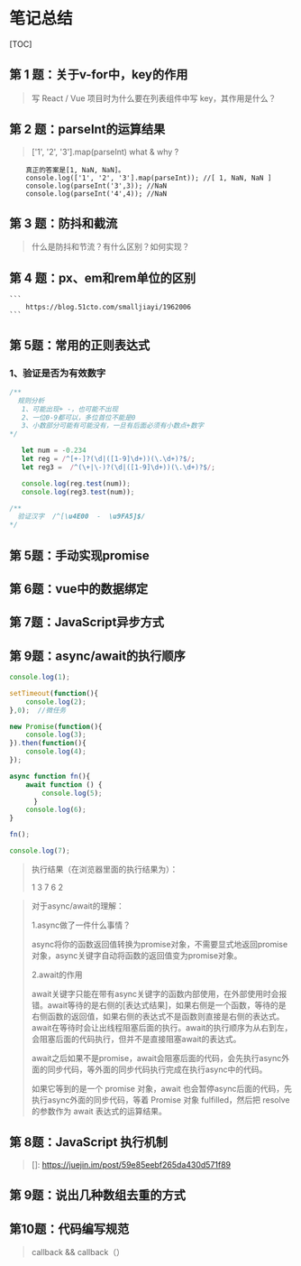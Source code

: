 # 笔记总结

[TOC]

## 第 1 题：关于v-for中，key的作用

>  写 React / Vue 项目时为什么要在列表组件中写 key，其作用是什么？

## 第 2 题：parseInt的运算结果

>  ['1', '2', '3'].map(parseInt) what & why ? 

```
    真正的答案是[1, NaN, NaN]。
    console.log(['1', '2', '3'].map(parseInt)); //[ 1, NaN, NaN ]
    console.log(parseInt('3',3)); //NaN
    console.log(parseInt('4',4)); //NaN
```

## 第 3 题：防抖和截流

> 什么是防抖和节流？有什么区别？如何实现？

## 第 4 题：px、em和rem单位的区别

    ```
        https://blog.51cto.com/smalljiayi/1962006
    ```

## 第 5题：常用的正则表达式

### 1、验证是否为有效数字


 ```javascript
/**
   规则分析
    1、可能出现+ -，也可能不出现
    2、一位0-9都可以，多位首位不能是0
    3、小数部分可能有可能没有，一旦有后面必须有小数点+数字
*/

    let num = -0.234
    let reg = /^[+-]?(\d|([1-9]\d+))(\.\d+)?$/;
    let reg3 =  /^(\+|\-)?(\d|([1-9]\d+))(\.\d+)?$/;

    console.log(reg.test(num));
    console.log(reg3.test(num));

/**
   验证汉字  /^[\u4E00  -  \u9FA5]$/
*/

 ```

## 第 5题：手动实现promise

### 



## 第 6题：vue中的数据绑定





## 第 7题：JavaScript异步方式

## 

## 第 9题：async/await的执行顺序

```javascript
console.log(1);

setTimeout(function(){
    console.log(2);
},0);  //微任务

new Promise(function(){
    console.log(3);
}).then(function(){
    console.log(4);
});

async function fn(){
    await function () {
        console.log(5);
      }
    console.log(6);
}

fn();

console.log(7);
```

> 执行结果（在浏览器里面的执行结果为）：
>
> 1 3 7 6 2

>对于async/await的理解：
>
>1.async做了一件什么事情？
>
>async将你的函数返回值转换为promise对象，不需要显式地返回promise对象，async关键字自动将函数的返回值变为promise对象。
>
>2.await的作用
>
>await关键字只能在带有async关键字的函数内部使用，在外部使用时会报错。await等待的是右侧的[表达式结果]，如果右侧是一个函数，等待的是右侧函数的返回值，如果右侧的表达式不是函数则直接是右侧的表达式。await在等待时会让出线程阻塞后面的执行。await的执行顺序为从右到左，会阻塞后面的代码执行，但并不是直接阻塞await的表达式。
>
>await之后如果不是promise，await会阻塞后面的代码，会先执行async外面的同步代码，等外面的同步代码执行完成在执行async中的代码。
>
>如果它等到的是一个 promise 对象，await 也会暂停async后面的代码，先执行async外面的同步代码，等着 Promise 对象 fulfilled，然后把 resolve 的参数作为 await 表达式的运算结果。

## 第 8题：JavaScript 执行机制

> []: https://juejin.im/post/59e85eebf265da430d571f89

## 第 9题：说出几种数组去重的方式





## 第10题：代码编写规范

>  callback && callback（）